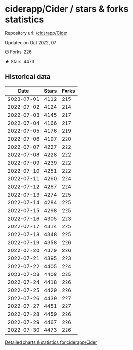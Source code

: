 # ciderapp/Cider / stars & forks statistics

Repository url: [/ciderapp/Cider](https://github.com/ciderapp/Cider)

Updated on Oct 2022, 07

☋ Forks: 226

★ Stars: 4473

## Historical data
| Date | Stars | Forks |
|------|-------|-------|
| 2022-07-01 | 4112 | 215 | 
| 2022-07-02 | 4124 | 214 | 
| 2022-07-03 | 4145 | 217 | 
| 2022-07-04 | 4166 | 217 | 
| 2022-07-05 | 4176 | 219 | 
| 2022-07-06 | 4197 | 220 | 
| 2022-07-07 | 4227 | 222 | 
| 2022-07-08 | 4228 | 222 | 
| 2022-07-09 | 4239 | 222 | 
| 2022-07-10 | 4251 | 222 | 
| 2022-07-11 | 4260 | 224 | 
| 2022-07-12 | 4267 | 224 | 
| 2022-07-13 | 4274 | 225 | 
| 2022-07-14 | 4284 | 225 | 
| 2022-07-15 | 4298 | 225 | 
| 2022-07-16 | 4305 | 223 | 
| 2022-07-17 | 4314 | 225 | 
| 2022-07-18 | 4348 | 225 | 
| 2022-07-19 | 4358 | 226 | 
| 2022-07-20 | 4379 | 226 | 
| 2022-07-21 | 4395 | 223 | 
| 2022-07-22 | 4405 | 224 | 
| 2022-07-23 | 4408 | 225 | 
| 2022-07-24 | 4418 | 226 | 
| 2022-07-25 | 4429 | 226 | 
| 2022-07-26 | 4439 | 227 | 
| 2022-07-27 | 4451 | 227 | 
| 2022-07-28 | 4459 | 226 | 
| 2022-07-29 | 4467 | 226 | 
| 2022-07-30 | 4473 | 226 | 


[Detailed charts & statistics for ciderapp/Cider](https://reviewgithub.com/rep/ciderapp/Cider)
